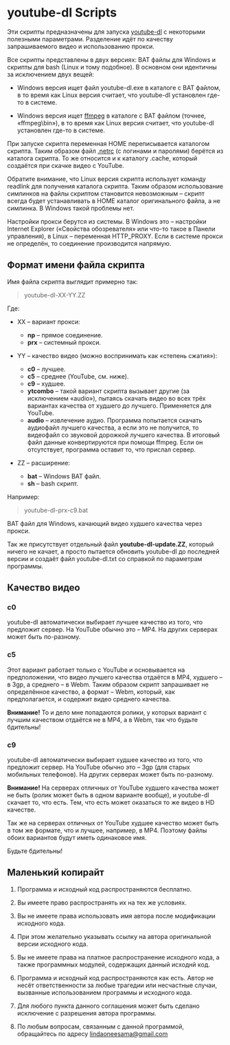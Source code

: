 # youtube-dl Scripts

Эти скрипты предназначены для запуска [youtube-dl](http://youtube-dl.org) с некоторыми полезными параметрами. Разделение идёт по качеству запрашиваемого видео и использованию прокси.

Все скрипты представлены в двух версиях: BAT файлы для Windows и скрипты для bash (Linux и тому подобное). В основном они идентичны за исключением двух вещей:

- Windows версия ищет файл youtube-dl.exe в каталоге с BAT файлом, в то время как Linux версия считает, что youtube-dl установлен где-то в системе.

- Windows версия ищет [ffmpeg](https://ffmpeg.zeranoe.com/builds/win32/static/) в каталоге с BAT файлом (точнее, «ffmpeg\bin»), в то время как Linux версия считает, что youtube-dl установлен где-то в системе.

При запуске скрипта переменная HOME переписывается каталогом скрипта. Таким образом файл [.netrc](https://github.com/rg3/youtube-dl#authentication-with-netrc-file) (с логинами и паролями) берётся из каталога скрипта. То же относится и к каталогу .cache, который создаётся при скачке видео с YouTube.

Обратите внимание, что Linux версия скрипта использует команду readlink для получения каталога скрипта. Таким образом использование симлинков на файлы скриптом становится невозможным – скрипт всегда будет устанавливать в HOME каталог оригинального файла, а не симлинка. В Windows такой проблемы нет.

Настройки прокси берутся из системы. В Windows это – настройки Internet Explorer («Свойства обозревателя» или что-то такое в Панели управления), в Linux – переменная HTTP_PROXY. Если в системе прокси не определён, то соединение производится напрямую.

## Формат имени файла скрипта

Имя файла скрипта выглядит примерно так:

> youtube-dl-XX-YY.ZZ

Где:

- XX – вариант прокси:

	- **np** – прямое соединение.
	- **prx** – системный прокси.

- YY – качество видео (можно воспринимать как «степень сжатия»):

	- **c0** – лучшее.
	- **c5** – среднее (YouTube, см. ниже).
	- **c9** – худшее.
	- **ytcombo** – такой вариант скрипта вызывает другие (за исключением «audio»), пытаясь скачать видео во всех трёх вариантах качества от худшего до лучшего. Применяется для YouTube.
	- **audio** – извлечение аудио. Программа попытается скачать аудиофайл лучшего качества, а если это не получится, то видеофайл со звуковой дорожкой лучшего качества. В итоговый файл данные конвертируются при помощи ffmpeg. Если он отсутствует, программа оставит то, что прислал сервер.

- ZZ – расширение:

	- **bat** – Windows BAT файл.
	- **sh** – bash скрипт.

Например:

> youtube-dl-prx-c9.bat

BAT файл для Windows, качающий видео худшего качества через прокси.

Так же присутствует отдельный файл **youtube-dl-update.ZZ**, который ничего не качает, а просто пытается обновить youtube-dl до последней версии и создаёт файл youtube-dl.txt со справкой по параметрам программы.

## Качество видео

### c0

youtube-dl автоматически выбирает лучшее качество из того, что предложит сервер. На YouTube обычно это – MP4. На других серверах может быть по-разному.

### c5

Этот вариант работает только с YouTube и основывается на предположении, что видео лучшего качества отдаётся в MP4, худшего – в 3gp, а среднего – в Webm. Таким образом скрипт запрашивает не определённое качество, а формат – Webm, который, как предполагается, и содержит видео среднего качества.

**Внимание!** То и дело мне попадаются ролики, у которых вариант с лучшим качеством отдаётся не в MP4, а в Webm, так что будьте бдительны!

### c9

youtube-dl автоматически выбирает худшее качество из того, что предложит сервер. На YouTube обычно это – 3gp (для старых мобильных телефонов). На других серверах может быть по-разному.

**Внимание!** На серверах отличных от YouTube худшего качества может не быть (ролик может быть в одном варианте вообще), и youtube-dl скачает то, что есть. Тем, что есть может оказаться то же видео в HD качестве.

Так же на серверах отличных от YouTube худшее качество может быть в том же формате, что и лучшее, например, в MP4. Поэтому файлы обоих вариантов будут иметь одинаковое имя.

Будьте бдительны!

## Маленький копирайт

1. Программа и исходный код распространяются бесплатно.

2. Вы имеете право распространять их на тех же условиях.

3. Вы не имеете права использовать имя автора после модификации исходного кода.

4. При этом желательно указывать ссылку на автора оригинальной версии исходного кода.

5. Вы не имеете права на платное распространение исходного кода, а также программных модулей, содержащих данный исходнй код.

6. Программа и исходный код распространяются как есть. Автор не несёт ответственности за любые трагедии или несчастные случаи, вызванные использованием программы и исходного кода.

7. Для любого пункта данного соглашения может быть сделано исключение с разрешения автора программы.

8. По любым вопросам, связанным с данной программой, обращайтесь по адресу lindaoneesama@gmail.com